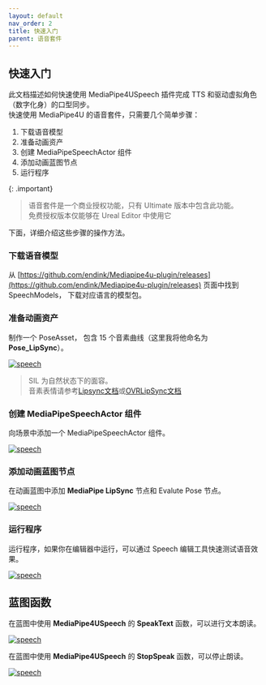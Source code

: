 ```yaml
---
layout: default
nav_order: 2
title: 快速入门
parent: 语音套件
---
```


## 快速入门

此文档描述如何快速使用 MediaPipe4USpeech 插件完成 TTS 和驱动虚拟角色（数字化身）的口型同步。  
快速使用 MediaPipe4U 的语音套件，只需要几个简单步骤：

1. 下载语音模型
2. 准备动画资产
3. 创建 MediaPipeSpeechActor 组件
4. 添加动画蓝图节点
5. 运行程序

{: .important}
> 语音套件是一个商业授权功能，只有 Ultimate 版本中包含此功能。   
> 免费授权版本仅能够在 Ureal Editor 中使用它

下面，详细介绍这些步骤的操作方法。

### 下载语音模型

从 [https://github.com/endink/Mediapipe4u-plugin/releases](https://github.com/endink/Mediapipe4u-plugin/releases) 页面中找到 SpeechModels， 下载对应语言的模型包。

### 准备动画资产

制作一个 PoseAsset， 包含 15 个音素曲线（这里我将他命名为 **Pose_LipSync**）。

[![speech](./images/qs_pose_asset.jpg "speech")](./images/qs_pose_asset.jpg)

> SIL 为自然状态下的面容。   
> 音素表情请参考[Lipsync文档](./lipsync.md)或[OVRLipSync文档](https://developer.oculus.com/documentation/unreal/audio-ovrlipsync-viseme-reference)


### 创建 MediaPipeSpeechActor 组件

向场景中添加一个 MediaPipeSpeechActor 组件。

[![speech](./images/qs_outline_speech_actor.jpg "speech")](./images/qs_outline_speech_actor.jpg)

### 添加动画蓝图节点

在动画蓝图中添加 **MediaPipe LipSync** 节点和 Evalute Pose 节点。

[![speech](./images/qs_outline_speech_actor.jpg "speech")](./images/qs_outline_speech_actor.jpg)

### 运行程序

运行程序，如果你在编辑器中运行，可以通过 Speech 编辑工具快速测试语音效果。

[![speech](./images/qs_speech_tools.jpg "speech")](./images/qs_speech_tools.jpg)

## 蓝图函数

在蓝图中使用 **MediaPipe4USpeech** 的 **SpeakText** 函数，可以进行文本朗读。

[![speech](./images/qs_bp_speck_text.jpg "speech")](./images/qs_bp_speck_text.jpg)


在蓝图中使用 **MediaPipe4USpeech** 的 **StopSpeak** 函数，可以停止朗读。

[![speech](./images/qs_bp_speck_text.jpg "speech")](./images/qs_bp_speck_text.jpg)